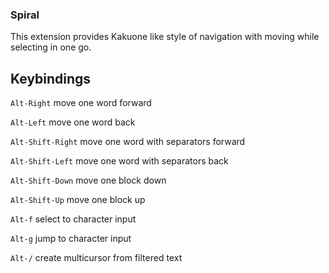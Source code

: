 
### Spiral

This extension provides Kakuone like style of navigation with moving while selecting in one go.


## Keybindings


`Alt-Right` move one word forward

`Alt-Left` move one word back

`Alt-Shift-Right` move one word with separators forward

`Alt-Shift-Left` move one word with separators back

`Alt-Shift-Down` move one block down

`Alt-Shift-Up` move one block up

`Alt-f` select to character input

`Alt-g` jump to character input

`Alt-/` create multicursor from filtered text
